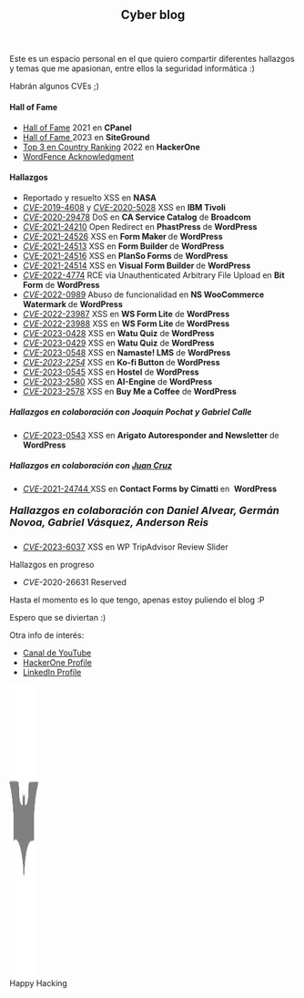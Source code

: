 <article id="post-2" class="post-2 page type-page status-publish has-post-thumbnail" itemtype="https://schema.org/CreativeWork" itemscope="">
  <div class="inside-article">
    <header class="entry-header">
      <h1 class="entry-title" itemprop="headline">Cyber blog</h1>
    </header>
    <div class="entry-content" itemprop="text">
      <p>Este es un espacio personal en el que quiero compartir diferentes hallazgos y temas que me apasionan, entre ellos la seguridad informática :)</p>
      <p>Habrán algunos CVEs ;)</p>
      <h4 class="wp-block-heading">Hall of Fame</h4>
      <ul class="wp-block-list">
        <li><a rel="noreferrer noopener" href="https://cpanel.net/cpanel-security-hall-of-fame/" data-type="URL" data-id="https://cpanel.net/cpanel-security-hall-of-fame/" target="_blank">Hall of Fame</a> 2021 en <strong>CPanel</strong></li>
        <li><a href="https://es.siteground.com/viewtos/responsible_disclosure_policy?scid=&amp;lang=es_ES" target="_blank" rel="noreferrer noopener">Hall of Fame </a>2023 en <strong>SiteGround</strong></li>
        <li><a rel="noreferrer noopener" href="https://hackerone.com/leaderboard/country?year=2022&amp;country=CO" target="_blank">Top 3 en Country Ranking</a> 2022 en <strong>HackerOne</strong></li>
        <li><a href="https://www.wordfence.com/threat-intel/vulnerabilities/researchers/felipe-restrepo-rodriguez">WordFence Acknowledgment </a></li>
      </ul>
      <h4 class="wp-block-heading" id="hallazgos">Hallazgos</h4>
      <ul class="wp-block-list">
        <li>Reportado y resuelto XSS en <strong>NASA</strong></li>
        <li><a rel="noreferrer noopener" href="https://www.ibm.com/support/pages/security-bulletin-ibm-workload-scheduler-vulnerable-cve-2019-4608-and-cve-2020-5028" target="_blank"><em>CVE</em>-2019-4608</a> y <a rel="noreferrer noopener" href="https://www.ibm.com/support/pages/security-bulletin-ibm-workload-scheduler-vulnerable-cve-2019-4608-and-cve-2020-5028" target="_blank"><em>CVE</em>-2020-5028</a> XSS en <strong>IBM Tivoli</strong></li>
        <li><a rel="noreferrer noopener" href="https://support.broadcom.com/security-advisory/content/security-advisories/CA20201215-01-Security-Notice-for-CA-Service-Catalog/ESDSA16810" target="_blank"><em>CVE</em>-2020-29478</a> DoS en <strong>CA Service Catalog</strong> de <strong>Broadcom</strong></li>
        <li><a rel="noreferrer noopener" href="https://wpscan.com/vulnerability/9b3c5412-8699-49e8-b60c-20d2085857fb" target="_blank"><em>CVE</em>-2021-24210</a> Open Redirect en <strong>PhastPress </strong>de <strong>WordPress</strong></li>
        <li><a rel="noreferrer noopener" href="https://wpscan.com/vulnerability/17287d8a-ba27-42dc-9370-a931ef404995" target="_blank"><em>CVE</em>-2021-24526</a> XSS en <strong>Form Maker </strong>de <strong>WordPress</strong></li>
        <li><a rel="noreferrer noopener" href="https://wpscan.com/vulnerability/a1dc0ea9-51dd-43c3-bfd9-c5106193aeb6" data-type="URL" data-id="https://wpscan.com/vulnerability/a1dc0ea9-51dd-43c3-bfd9-c5106193aeb6" target="_blank"><em>CVE</em>-2021-24513</a> XSS en <strong>Form Builder </strong>de <strong>WordPress</strong></li>
        <li><a rel="noreferrer noopener" href="https://wpscan.com/vulnerability/88d70e35-4c22-4bc7-b1a5-24068d55257c" target="_blank">CVE-2021-24516</a> XSS en <strong>PlanSo Forms </strong>de <strong>WordPress</strong></li>
        <li><a rel="noreferrer noopener" href="https://wpscan.com/vulnerability/0afa78d3-2403-4e0c-8f16-5b7874b03cd2" target="_blank"><em>CVE</em>-2021-24514</a> XSS en <strong>Visual Form Builder </strong>de <strong>WordPress</strong></li>
        <li><a href="https://wpscan.com/vulnerability/2ae5c375-a6a0-4c0b-a9ef-e4d2a28bce5e" data-type="URL" data-id="https://wpscan.com/vulnerability/2ae5c375-a6a0-4c0b-a9ef-e4d2a28bce5e" target="_blank" rel="noreferrer noopener"><em>CVE</em>-2022-4774</a> RCE via Unauthenticated Arbitrary File Upload en <strong>Bit Form</strong> de <strong>WordPress</strong></li>
        <li><a rel="noreferrer noopener" href="https://wpscan.com/vulnerability/a6bfc150-8e3f-4b2d-a6e1-09406af41dd4" target="_blank"><em>CVE</em>-2022-0989</a> Abuso de funcionalidad en <strong>NS WooCommerce Watermark </strong>de <strong>WordPress</strong></li>
        <li><a rel="noreferrer noopener" href="https://wpscan.com/vulnerability/1697351b-c201-4e85-891e-94fdccbdfb55" target="_blank"><em>CVE</em>-2022-23987</a> XSS en <strong>WS Form Lite</strong> de <strong>WordPress</strong></li>
        <li><a rel="noreferrer noopener" href="https://wpscan.com/vulnerability/9d5738f9-9a2e-4878-8a03-745894420bf6" target="_blank"><em>CVE</em>-2022-23988</a> XSS en <strong>WS Form Lite </strong>de <strong>WordPress</strong></li>
        <li><a rel="noreferrer noopener" href="https://wpscan.com/vulnerability/c933460b-f77d-4986-9f5a-32d9f3f8b412" target="_blank"><em>CVE</em>-2023-0428</a> XSS en <strong>Watu Quiz</strong> de <strong>WordPress</strong></li>
        <li><a rel="noreferrer noopener" href="https://wpscan.com/vulnerability/67d84549-d368-4504-9fa9-b1fce63cb967" target="_blank"><em>CVE</em>-2023-0429</a> XSS en <strong>Watu Quiz</strong> de <strong>WordPress</strong></li>
        <li><a rel="noreferrer noopener" href="https://cve.mitre.org/cgi-bin/cvename.cgi?name=CVE-2023-0548" target="_blank"><em>CVE</em>-2023-0548</a> XSS en <strong>Namaste! LMS</strong> de <strong>WordPress</strong></li>
        <li><em><a href="http://CVE-2023-0545https://wpscan.com/vulnerability/b604afc8-61d0-4e98-8950-f3d29f9e9ee1" target="_blank" rel="noreferrer noopener">CVE-2023-2254</a></em> XSS en <strong>Ko-fi Button </strong>de<strong> WordPress</strong></li>
        <li><a rel="noreferrer noopener" href="https://cve.mitre.org/cgi-bin/cvename.cgi?name=CVE-2023-0545" target="_blank"><em>CVE</em>-2023-0545</a> XSS en <strong>Hostel</strong> de <strong>WordPress</strong></li>
        <li><a href="https://wpscan.com/vulnerability/7ee1efb1-9969-40b2-8ab2-ea427091bbd8" target="_blank" rel="noreferrer noopener"><em>CVE</em>-2023-2580</a> XSS en <strong>AI-Engine</strong> de <strong>WordPress</strong></li>
        <li><a href="https://wpscan.com/vulnerability/4dad1c0d-bcf9-4486-bd8e-387ac8e6c892" target="_blank" rel="noreferrer noopener"><em>CVE</em>-2023-2578</a> XSS en <strong>Buy Me a Coffee</strong> de <strong>WordPress</strong></li>
      </ul>
      <h5 class="wp-block-heading">Hallazgos en colaboración con Joaquin Pochat y Gabriel Calle</h5>
      <ul class="wp-block-list">
        <li><a rel="noreferrer noopener" href="https://cve.mitre.org/cgi-bin/cvename.cgi?name=CVE-2023-0543" target="_blank"><em>CVE</em>-2023-0543</a> XSS en <strong>Arigato Autoresponder and Newsletter </strong>de <strong>WordPress</strong></li>
      </ul>
      <h5 class="wp-block-heading has-medium-font-size" id="hallazgos-en-colaboracion-con-juan-cruz">Hallazgos en colaboración con <a rel="noreferrer noopener" href="https://juansec.github.io/" target="_blank">Juan Cruz</a></h5>
      <ul class="wp-block-list">
        <li><a href="https://wpscan.com/vulnerability/702a4283-1fd6-4186-9db7-6ad387d714ea" target="_blank" rel="noreferrer noopener"><em>CVE</em>-2021-24744 </a>XSS en <strong>Contact Forms by Cimatti </strong>en &nbsp;<strong>WordPress</strong></li>
      </ul>
      <h5 class="wp-block-heading has-medium-font-size"><span style="font-family: Inter, sans-serif;font-size: 18px">Hallazgos en colaboración con Daniel Alvear, Germán Novoa, Gabriel Vásquez, Anderson Reis</span></h5>
      <ul class="wp-block-list">
        <li><a href="https://wpscan.com/vulnerability/753df046-9fd7-4d15-9114-45cde6d6539b/"><em>CVE</em>-2023-6037</a> XSS en WP TripAdvisor Review Slider</li>
      </ul>
      <p class="has-medium-font-size">Hallazgos en progreso</p>
      <ul class="wp-block-list">
        <li><em>CVE</em>-2020-26631 Reserved</li>
      </ul>
      <p>Hasta el momento es lo que tengo, apenas estoy puliendo el blog :P</p>
      <p>Espero que se diviertan :)</p>
      <p>Otra info de interés:</p>
      <ul class="wp-block-list">
        <li><a rel="noreferrer noopener" href="https://www.youtube.com/playlist?list=PLG8BBKeuZziuQKE_xHtQbinoGzjOrALCY" target="_blank">Canal de YouTube</a></li>
        <li><a rel="noreferrer noopener" href="https://hackerone.com/pfelilpe" target="_blank">HackerOne Profile</a></li>
        <li><a href="https://www.linkedin.com/in/felipe-restrepo-rodriguez/" target="_blank" rel="noreferrer noopener">LinkedIn Profile</a></li>
      </ul>
      <p class="has-text-align-center">
        <noscript>
          <img fetchpriority="high" decoding="async" width="512" height="512" class="wp-image-29 lazyload" style="width: 50px" src="cropped-batman.png" alt="" sizes="(max-width: 512px) 100vw, 512px" />
        </noscript>
        <br>Happy Hacking
      </p>
    </div>
  </div>
</article>
